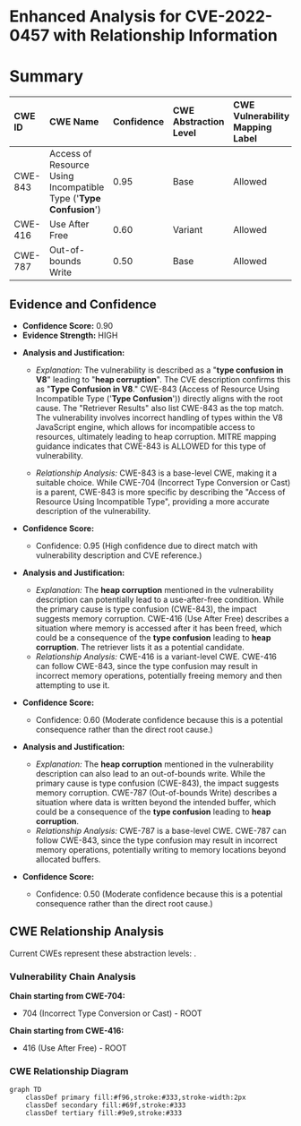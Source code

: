 # Enhanced Analysis for CVE-2022-0457 with Relationship Information

# Summary
| CWE ID  | CWE Name                                                                | Confidence | CWE Abstraction Level | CWE Vulnerability Mapping Label | CWE-Vulnerability Mapping Notes |
| :-------- | :---------------------------------------------------------------------- | :--------- | :-------------------- | :------------------------------ | :------------------------------ |
| CWE-843 | Access of Resource Using Incompatible Type ('**Type Confusion**') | 0.95       | Base                  | Allowed                         | Root Cause                      |
| CWE-416 | Use After Free | 0.60       | Variant                  | Allowed                         | Secondary Candidate                      |
| CWE-787 | Out-of-bounds Write | 0.50       | Base                  | Allowed                         | Secondary Candidate                      |

## Evidence and Confidence

*   **Confidence Score:** 0.90
*   **Evidence Strength:** HIGH

- **Analysis and Justification:**
  - *Explanation:* The vulnerability is described as a "**type confusion in V8**" leading to "**heap corruption**". The CVE description confirms this as "**Type Confusion in V8**." CWE-843 (Access of Resource Using Incompatible Type ('**Type Confusion**')) directly aligns with the root cause. The "Retriever Results" also list CWE-843 as the top match. The vulnerability involves incorrect handling of types within the V8 JavaScript engine, which allows for incompatible access to resources, ultimately leading to heap corruption. MITRE mapping guidance indicates that CWE-843 is ALLOWED for this type of vulnerability.

  - *Relationship Analysis:* CWE-843 is a base-level CWE, making it a suitable choice. While CWE-704 (Incorrect Type Conversion or Cast) is a parent, CWE-843 is more specific by describing the "Access of Resource Using Incompatible Type", providing a more accurate description of the vulnerability.

- **Confidence Score:**
  - Confidence: 0.95 (High confidence due to direct match with vulnerability description and CVE reference.)

- **Analysis and Justification:**
  - *Explanation:* The **heap corruption** mentioned in the vulnerability description can potentially lead to a use-after-free condition. While the primary cause is type confusion (CWE-843), the impact suggests memory corruption. CWE-416 (Use After Free) describes a situation where memory is accessed after it has been freed, which could be a consequence of the **type confusion** leading to **heap corruption**. The retriever lists it as a potential candidate.
  - *Relationship Analysis:* CWE-416 is a variant-level CWE. CWE-416 can follow CWE-843, since the type confusion may result in incorrect memory operations, potentially freeing memory and then attempting to use it.
- **Confidence Score:**
  - Confidence: 0.60 (Moderate confidence because this is a potential consequence rather than the direct root cause.)

- **Analysis and Justification:**
  - *Explanation:* The **heap corruption** mentioned in the vulnerability description can also lead to an out-of-bounds write. While the primary cause is type confusion (CWE-843), the impact suggests memory corruption. CWE-787 (Out-of-bounds Write) describes a situation where data is written beyond the intended buffer, which could be a consequence of the **type confusion** leading to **heap corruption**.
  - *Relationship Analysis:* CWE-787 is a base-level CWE. CWE-787 can follow CWE-843, since the type confusion may result in incorrect memory operations, potentially writing to memory locations beyond allocated buffers.
- **Confidence Score:**
  - Confidence: 0.50 (Moderate confidence because this is a potential consequence rather than the direct root cause.)


## CWE Relationship Analysis

Current CWEs represent these abstraction levels: .


### Vulnerability Chain Analysis

**Chain starting from CWE-704:**
- 704 (Incorrect Type Conversion or Cast) - ROOT


**Chain starting from CWE-416:**
- 416 (Use After Free) - ROOT



### CWE Relationship Diagram

```mermaid
graph TD
    classDef primary fill:#f96,stroke:#333,stroke-width:2px
    classDef secondary fill:#69f,stroke:#333
    classDef tertiary fill:#9e9,stroke:#333
```
